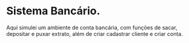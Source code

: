 # Sistema Bancário.

Aqui simulei um ambiente de conta bancária, com funções de sacar, depositar e puxar extrato, além de criar cadastrar cliente e criar conta.
